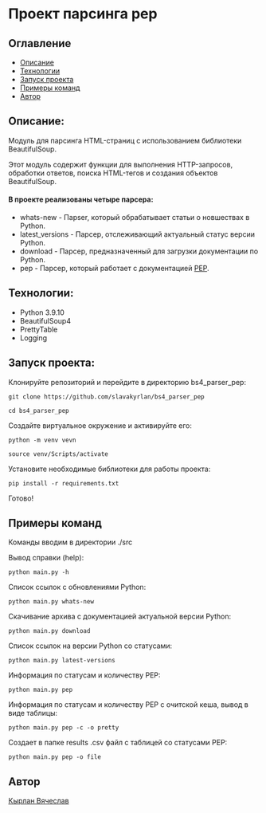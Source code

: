 # Проект парсинга pep

## Оглавление

- [Описание](#Описание)
- [Технологии](#Технологии)
- [Запуск проекта](#Запуск-проекта)
- [Примеры команд](#Примеры-команд)
- [Автор](#Автор)



## Описание:

Модуль для парсинга HTML-страниц с использованием библиотеки BeautifulSoup.

Этот модуль содержит функции для выполнения HTTP-запросов, обработки ответов,
поиска HTML-тегов и создания объектов BeautifulSoup.

#### В проекте реализованы четыре парсера:

- whats-new - Парser, который обрабатывает статьи о новшествах в Python.
- latest_versions - Парсер, отслеживающий актуальный статус версии Python.
- download - Парсер, предназначенный для загрузки документации по Python.
- pep - Парсер, который работает с документацией [PEP](https://peps.python.org/).

## Технологии:

- Python 3.9.10
- BeautifulSoup4
- PrettyTable
- Logging

## Запуск проекта:

Клонируйте репозиторий и перейдите в директорию bs4_parser_pep:
```
git clone https://github.com/slavakyrlan/bs4_parser_pep

cd bs4_parser_pep
```
Создайте виртуальное окружение и активируйте его:
```
python -m venv vevn

source venv/Scripts/activate
```
Установите необходимые библиотеки для работы проекта:
```
pip install -r requirements.txt
```
Готово!

## Примеры команд
Команды вводим в директории ./src

Вывод справки (help):
```
python main.py -h
```
Список ссылок c обновлениями Python:
```
python main.py whats-new
```
Cкачивание архива с документацией актуальной версии Python:
```
python main.py download
```
Cписок ссылок на версии Python со статусами:
```
python main.py latest-versions
```
Информация по статусам и количеству PEP:
```
python main.py pep
```
Информация по статусам и количеству PEP c очитской кеша, вывод в виде таблицы:
```
python main.py pep -c -o pretty
```
Создает в папке results .csv файл с таблицей со статусами PEP:

```
python main.py pep -o file
```


## Автор

[Кырлан Вячеслав](https://github.com/slavakyrlan)
